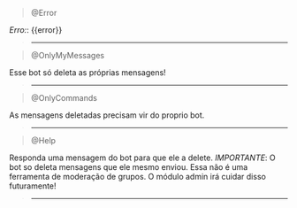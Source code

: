 > @Error

_*Erro:*_: {{error}}

> ---

> @OnlyMyMessages

Esse bot só deleta as próprias mensagens!

> ---

> @OnlyCommands

As mensagens deletadas precisam vir do proprio bot.

> ---

> @Help

Responda uma mensagem do bot para que ele a delete.
_*IMPORTANTE*_: O bot so deleta mensagens que ele mesmo enviou. Essa não é uma ferramenta de moderação de grupos. O módulo admin irá cuidar disso futuramente!

> ---
